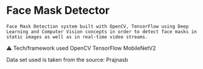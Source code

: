 # Face Mask Detector
    Face Mask Detection system built with OpenCV, TensorFlow using Deep Learning and Computer Vision concepts in order to detect face masks in static images as well as in real-time video streams. 

⚠️ Tech/framework used
    OpenCV
    TensorFlow
    MobileNetV2

Data set used is taken from the source: Prajnasb
